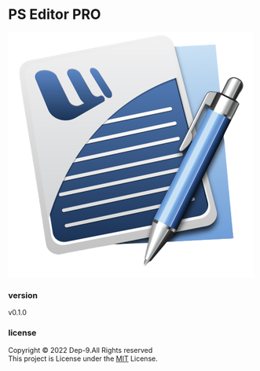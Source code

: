 # PS Editor PRO 

![ ](src/asset/PsTextE_Icon.png)

### version
v0.1.0

### license
Copyright &copy; 2022  Dep-9.All Rights reserved <br>
This project is License under the [MIT](License.txt) License.
